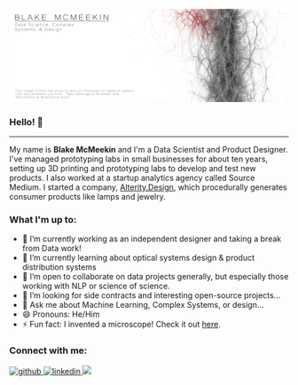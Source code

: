![Header of two citation networks from academic journals](https://github.com/thegrandblooms/thegrandblooms/blob/79438adbb8eca30c52230ad8a2aecf83ff3e77c2/GitHub_Header_2.jpg)

### Hello! 👋
---
My name is **Blake McMeekin** and I'm a Data Scientist and Product Designer. I've managed prototyping labs in small businesses for about ten years, setting up 3D printing and prototyping labs to develop and test new products. I also worked at a startup analytics agency called Source Medium. I started a company, [Alterity.Design](https://www.alterity.design/), which procedurally generates consumer products like lamps and jewelry.

### What I'm up to:

- 🔭 I’m currently working as an independent designer and taking a break from Data work!
- 🌱 I’m currently learning about optical systems design & product distribution systems
- 👯 I’m open to collaborate on data projects generally, but especially those working with NLP or science of science.
- 🤔 I’m looking for side contracts and interesting open-source projects...
- 💬 Ask me about Machine Learning, Complex Systems, or design...
- 😄 Pronouns: He/Him
- ⚡ Fun fact: I invented a microscope! Check it out [here](https://www.alterity.design/projection-microscope).

### Connect with me:
<a href="https://github.com/thegrandblooms" target="_blank">
<img src=https://img.shields.io/badge/github-%2324292e.svg?&style=for-the-badge&logo=github&logoColor=white alt=github style="margin-bottom: 5px;" />
</a>
<a href="https://linkedin.com/in/blakemcme" target="_blank">
<img src=https://img.shields.io/badge/linkedin-%231E77B5.svg?&style=for-the-badge&logo=linkedin&logoColor=white alt=linkedin style="margin-bottom: 5px;" />
</a>
<a href="mailto:blakemcme@gmail.com" rel="nofollow"><img src= "https://img.shields.io/badge/Gmail-D14836?style=for-the-badge&logo=gmail&logoColor=white" />
</a>
